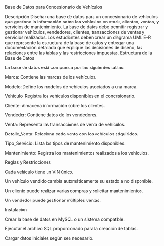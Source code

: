 Base de Datos para Concesionario de Vehículos

Descripción
Diseñar una base de datos para un concesionario de vehículos que gestione la información sobre los vehículos en stock, clientes, ventas, y servicios de mantenimiento. La base de datos debe permitir registrar y gestionar vehículos, vendedores, clientes, transacciones de ventas y servicios realizados. Los estudiantes deben crear un diagrama UML E-R que represente la estructura de la base de datos y entregar una documentación detallada que explique las decisiones de diseño, las relaciones entre las tablas y las restricciones impuestas.
Estructura de la Base de Datos

La base de datos está compuesta por las siguientes tablas:

Marca: Contiene las marcas de los vehículos.

Modelo: Define los modelos de vehículos asociados a una marca.

Vehículo: Registra los vehículos disponibles en el concesionario.

Cliente: Almacena información sobre los clientes.

Vendedor: Contiene datos de los vendedores.

Venta: Representa las transacciones de venta de vehículos.

Detalle_Venta: Relaciona cada venta con los vehículos adquiridos.

Tipo_Servicio: Lista los tipos de mantenimiento disponibles.

Mantenimiento: Registra los mantenimientos realizados a los vehículos.

Reglas y Restricciones

Cada vehículo tiene un VIN único.

Un vehículo vendido cambia automáticamente su estado a no disponible.

Un cliente puede realizar varias compras y solicitar mantenimientos.

Un vendedor puede gestionar múltiples ventas.


Instalación

Crear la base de datos en MySQL o un sistema compatible.

Ejecutar el archivo SQL proporcionado para la creación de tablas.

Cargar datos iniciales según sea necesario.